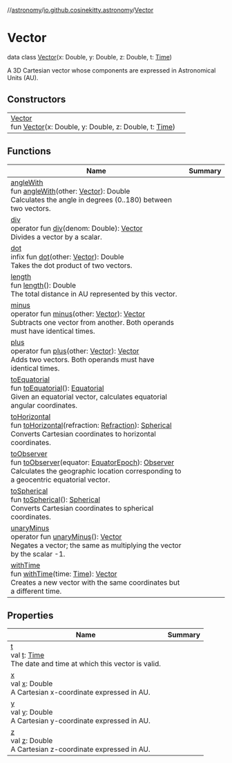 //[astronomy](../../../index.md)/[io.github.cosinekitty.astronomy](../index.md)/[Vector](index.md)

# Vector

data class [Vector](index.md)(x: Double, y: Double, z: Double, t: [Time](../-time/index.md))

A 3D Cartesian vector whose components are expressed in Astronomical Units (AU).

## Constructors

| | |
|---|---|
| [Vector](-vector.md)<br>fun [Vector](-vector.md)(x: Double, y: Double, z: Double, t: [Time](../-time/index.md)) |

## Functions

| Name | Summary |
|---|---|
| [angleWith](angle-with.md)<br>fun [angleWith](angle-with.md)(other: [Vector](index.md)): Double<br>Calculates the angle in degrees (0..180) between two vectors. |
| [div](div.md)<br>operator fun [div](div.md)(denom: Double): [Vector](index.md)<br>Divides a vector by a scalar. |
| [dot](dot.md)<br>infix fun [dot](dot.md)(other: [Vector](index.md)): Double<br>Takes the dot product of two vectors. |
| [length](length.md)<br>fun [length](length.md)(): Double<br>The total distance in AU represented by this vector. |
| [minus](minus.md)<br>operator fun [minus](minus.md)(other: [Vector](index.md)): [Vector](index.md)<br>Subtracts one vector from another. Both operands must have identical times. |
| [plus](plus.md)<br>operator fun [plus](plus.md)(other: [Vector](index.md)): [Vector](index.md)<br>Adds two vectors. Both operands must have identical times. |
| [toEquatorial](to-equatorial.md)<br>fun [toEquatorial](to-equatorial.md)(): [Equatorial](../-equatorial/index.md)<br>Given an equatorial vector, calculates equatorial angular coordinates. |
| [toHorizontal](to-horizontal.md)<br>fun [toHorizontal](to-horizontal.md)(refraction: [Refraction](../-refraction/index.md)): [Spherical](../-spherical/index.md)<br>Converts Cartesian coordinates to horizontal coordinates. |
| [toObserver](to-observer.md)<br>fun [toObserver](to-observer.md)(equator: [EquatorEpoch](../-equator-epoch/index.md)): [Observer](../-observer/index.md)<br>Calculates the geographic location corresponding to a geocentric equatorial vector. |
| [toSpherical](to-spherical.md)<br>fun [toSpherical](to-spherical.md)(): [Spherical](../-spherical/index.md)<br>Converts Cartesian coordinates to spherical coordinates. |
| [unaryMinus](unary-minus.md)<br>operator fun [unaryMinus](unary-minus.md)(): [Vector](index.md)<br>Negates a vector; the same as multiplying the vector by the scalar -1. |
| [withTime](with-time.md)<br>fun [withTime](with-time.md)(time: [Time](../-time/index.md)): [Vector](index.md)<br>Creates a new vector with the same coordinates but a different time. |

## Properties

| Name | Summary |
|---|---|
| [t](t.md)<br>val [t](t.md): [Time](../-time/index.md)<br>The date and time at which this vector is valid. |
| [x](x.md)<br>val [x](x.md): Double<br>A Cartesian x-coordinate expressed in AU. |
| [y](y.md)<br>val [y](y.md): Double<br>A Cartesian y-coordinate expressed in AU. |
| [z](z.md)<br>val [z](z.md): Double<br>A Cartesian z-coordinate expressed in AU. |
